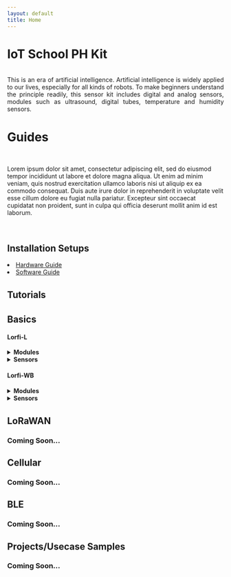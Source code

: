 ```yaml
---
layout: default
title: Home
---
```


# <span style="display:inline-block;margin-bottom:1rem;">IoT School PH Kit</span>

<p style="text-align:justify;margin-bottom:2rem;">
  This is an era of artificial intelligence. Artificial intelligence is widely applied to our lives, especially for all kinds of robots. To make beginners understand the principle readily, this sensor kit includes digital and analog sensors, modules such as ultrasound, digital tubes, temperature and humidity sensors.
</p>


# <span style="display:inline-block;margin-bottom:1rem;">Guides</span>

  <p style="display:inline-block;margin-bottom:2rem;">
    Lorem ipsum dolor sit amet, consectetur adipiscing elit, sed do eiusmod tempor incididunt ut labore et dolore magna aliqua. 
    Ut enim ad minim veniam, quis nostrud exercitation ullamco laboris nisi ut aliquip ex ea commodo consequat. 
    Duis aute irure dolor in reprehenderit in voluptate velit esse cillum dolore eu fugiat nulla pariatur. 
    Excepteur sint occaecat cupidatat non proident, sunt in culpa qui officia deserunt mollit anim id est laborum.
  </p>

  <div style="margin-bottom:2rem;">
    <h2>Installation Setups</h2>
      <li>
        <a href="/docs/Hardware-Guide.html">Hardware Guide</a>
      </li>
      <li>
        <a href="/docs/Software-Guide.html">Software Guide</a>
      </li>
  </div>

  <div style="margin-bottom:2rem;">
    <h2>Tutorials</h2>
  </div>
      
  <div style="margin-bottom:1rem;">
    <h2>Basics</h2>
  </div>

  <div style="margin-bottom:1rem;">
    <h4>Lorfi-L</h4>
    <div>
      <details>
        <summary><strong>Modules</strong></summary>
        <ul>
          <li><a href="/docs/projects/Basic/Lorfi-L/Components-Modules/White-LED-Module.html">White LED Module</a></li>
          <li><a href="/docs/projects/Basic/Lorfi-L/Components-Modules/3W_LED_Module.html">3W LED Module</a></li>
          <li><a href="/docs/projects/Basic/Lorfi-L/Components-Modules/Active_Buzzer.html">Active Buzzer Module</a></li>
          <li><a href="/docs/projects/Basic/Lorfi-L/Components-Modules/Passive-Buzzer-Module.html">Passive Buzzer Module</a></li>
          <li><a href="/docs/projects/Basic/Lorfi-L/Components-Modules/Button-Switch-Module.html">Button Switch Module</a></li>
          <li><a href="/docs/projects/Basic/Lorfi-L/Components-Modules/APDS-9930-Attitude-Sensor-Module.html">APDS-9930 Attitude Sensor Module</a></li>
          <li><a href="/docs/projects/Basic/Lorfi-L/Components-Modules/Single-Relay-Module.html">Single Relay Module</a></li>
          <li><a href="/docs/projects/Basic/Lorfi-L/Components-Modules/Reed-Switch-Module.html">Reed Switch Module</a></li>
          <li><a href="/docs/projects/Basic/Lorfi-L/Components-Modules/Photo-Interrupter-Module.html">Photo Interruptor Module</a></li>
          <li><a href="/docs/projects/Basic/Lorfi-L/Components-Modules/Capacitive-Touch-Module.html">Capacitive Touch Module</a></li>
          <li><a href="/docs/projects/Basic/Lorfi-L/Components-Modules/IR-Receiver-Module.html">IR Receiver Module</a></li>
          <li><a href="/docs/projects/Basic/Lorfi-L/Components-Modules/IR-Transmitter-Module.html">IR Transmitter Module</a></li>
        </ul>
      </details>
    </div>
    <div>
      <details>
        <summary><strong>Sensors</strong></summary>
        <ul>
          <li><a href="/docs/projects/Basic/Lorfi-L/Components-Sensors/Analog-Rotation-Sensor.html">Analog Rotation Sensor</a></li>
          <li><a href="/docs/projects/Basic/Lorfi-L/Components-Sensors/Ball-Tilt-Switch-Sensor.html">Ball Tilt Switch Sensor</a></li>
          <li><a href="/docs/projects/Basic/Lorfi-L/Components-Sensors/Crash-Sensor.html">Crash Sensor</a></li>
          <li><a href="/docs/projects/Basic/Lorfi-L/Components-Sensors/DTH11-Temperature-and-Humidity-Sensor.html">DHT11 Temperature and Humidity Sensor</a></li>
          <li><a href="/docs/projects/Basic/Lorfi-L/Components-Sensors/Flame-Sensor.html">Flame Sensor</a></li>
          <li><a href="/docs/projects/Basic/Lorfi-L/Components-Sensors/GUVA-S12SD-3528-Ultraviolet-Sensor.html">Ultraviolet Sensor</a></li>
          <li><a href="/docs/projects/Basic/Lorfi-L/Components-Sensors/Hall-Magnetic-Sensor.html">Hall Magnetic Sensor</a></li>
          <li><a href="/docs/projects/Basic/Lorfi-L/Components-Sensors/HC-SR04-Ultrasonic-Sensor.html">HC-SR04 Ultrasonic Sensor</a></li>
          <li><a href="/docs/projects/Basic/Lorfi-L/Components-Sensors/Knock-Sensor.html">Knock Sensor</a></li>
          <li><a href="/docs/projects/Basic/Lorfi-L/Components-Sensors/Line-Tracking-Sensor.html">Line Tracking Sensor</a></li>
          <li><a href="/docs/projects/Basic/Lorfi-L/Components-Sensors/LM35-Temperature-Sensor.html">LM35 Temperature Sensor</a></li>
          <li><a href="/docs/projects/Basic/Lorfi-L/Components-Sensors/Analog-Sound-Sensor.html">Analog Sound Sensor</a></li>
          <li><a href="/docs/projects/Basic/Lorfi-L/Components-Sensors/MMA8452Q-Module-Acceleration-Tilt-Sensor.html">Acceleration Tilt Sensor</a></li>
          <li><a href="/docs/projects/Basic/Lorfi-L/Components-Sensors/Gas-Sensor.html">Gas Sensor</a></li>
          <li><a href="/docs/projects/Basic/Lorfi-L/Components-Sensors/Obstacle-Avoidance-Sensor.html">Obstacle Avoidance Sensor</a></li>
          <li><a href="/docs/projects/Basic/Lorfi-L/Components-Sensors/Photo-Resistor-Sensor.html">Photo Resistor Sensor</a></li>
          <li><a href="/docs/projects/Basic/Lorfi-L/Components-Sensors/PIR-Motion-Sensor.html">PIR Motion Sensor</a></li>
          <li><a href="/docs/projects/Basic/Lorfi-L/Components-Sensors/Soil-Humidity-Sensor.html">Soil Humidity Sensor</a></li>
          <li><a href="/docs/projects/Basic/Lorfi-L/Components-Sensors/Steam-Sensor.html">Steam Sensor</a></li>
          <li><a href="/docs/projects/Basic/Lorfi-L/Components-Sensors/TEMT6000-Sensor.html">Ambient Light Sensor</a></li>
          <li><a href="/docs/projects/Basic/Lorfi-L/Components-Sensors/Thin-Film-Pressure-Sensor.html">Thin-film Pressure Sensor</a></li>
        </ul>
      </details>
    </div>
  </div>

  <div style="margin-bottom:2rem;">
    <h4>Lorfi-WB</h4>
    <div>
      <details>
        <summary><strong>Modules</strong></summary>
        <ul>
          <li><a href="/docs/projects/Basic/Lorfi-WB/Modules/White-LED-Module.html">White LED Module</a></li>
          <li><a href="/docs/projects/Basic/Lorfi-WB/Modules/RGB-LED-Module.html">RGB LED Module</a></li>
          <li><a href="/docs/projects/Basic/Lorfi-WB/Modules/3W_LED_Module.html">3W LED Module</a></li>
          <li><a href="/docs/projects/Basic/Lorfi-WB/Modules/Traffic-Light-Module.html">Traffic Light Module</a></li>
          <li><a href="/docs/projects/Basic/Lorfi-WB/Modules/Active_Buzzer.html">Active Buzzer Module</a></li>
          <li><a href="/docs/projects/Basic/Lorfi-WB/Modules/Passive-Buzzer-Module.html">Passive Buzzer Module</a></li>
          <li><a href="/docs/projects/Basic/Lorfi-WB/Modules/Button-Switch-Module.html">Button Switch Module</a></li>
          <li><a href="/docs/projects/Basic/Lorfi-WB/Modules/APDS-9930-Attitude-Sensor-Module.html">APDS-9930 Attitude Sensor Module</a></li>
          <li><a href="/docs/projects/Basic/Lorfi-WB/Modules/Single-Relay-Module.html">Single Relay Module</a></li>
          <li><a href="/docs/projects/Basic/Lorfi-WB/Modules/Reed-Switch-Module.html">Reed Switch Module</a></li>
          <li><a href="/docs/projects/Basic/Lorfi-WB/Modules/Photo-Interrupter-Module.html">Photo Interruptor Module</a></li>
          <li><a href="/docs/projects/Basic/Lorfi-WB/Modules/Capacitive-Touch-Module.html">Capacitive Touch Module</a></li>
          <li><a href="/docs/projects/Basic/Lorfi-WB/Modules/IR-Receiver-Module.html">IR Receiver Module</a></li>
          <li><a href="/docs/projects/Basic/Lorfi-WB/Modules/IR-Transmitter-Module.html">IR Transmitter Module</a></li>
        </ul>
      </details>
    </div>
    <div>
      <details>
        <summary><strong>Sensors</strong></summary>
        <ul>
          <li><a href="/docs/projects/Basic/Lorfi-WB/Sensors/Analog-Rotation-Sensor.html">Analog Rotation Sensor</a></li>
          <li><a href="/docs/projects/Basic/Lorfi-WB/Sensors/Ball-Tilt-Switch-Sensor.html">Ball Tilt Switch Sensor</a></li>
          <li><a href="/docs/projects/Basic/Lorfi-WB/Sensors/Crash-Sensor.html">Crash Sensor</a></li>
          <li><a href="/docs/projects/Basic/Lorfi-WB/Sensors/DTH11-Temperature-and-Humidity-Sensor.html">DHT11 Temperature and Humidity Sensor</a></li>
          <li><a href="/docs/projects/Basic/Lorfi-WB/Sensors/Flame-Sensor.html">Flame Sensor</a></li>
          <li><a href="/docs/projects/Basic/Lorfi-WB/Sensors/GUVA-S12SD-3528-Ultraviolet-Sensor.html">Ultraviolet Sensor</a></li>
          <li><a href="/docs/projects/Basic/Lorfi-WB/Sensors/Hall-Magnetic-Sensor.html">Hall Magnetic Sensor</a></li>
          <li><a href="/docs/projects/Basic/Lorfi-WB/Sensors/HC-SR04-Ultrasonic-Sensor.html">HC-SR04 Ultrasonic Sensor</a></li>
          <li><a href="/docs/projects/Basic/Lorfi-WB/Sensors/Knock-Sensor.html">Knock Sensor</a></li>
          <li><a href="/docs/projects/Basic/Lorfi-WB/Sensors/Line-Tracking-Sensor.html">Line Tracking Sensor</a></li>
          <li><a href="/docs/projects/Basic/Lorfi-WB/Sensors/LM35-Temperature-Sensor.html">LM35 Temperature Sensor</a></li>
          <li><a href="/docs/projects/Basic/Lorfi-WB/Sensors/Analog-Sound-Sensor.html">Analog Sound Sensor</a></li>
          <li><a href="/docs/projects/Basic/Lorfi-WB/Sensors/MMA8452Q-Module-Acceleration-Tilt-Sensor.html">Acceleration Tilt Sensor</a></li>
          <li><a href="/docs/projects/Basic/Lorfi-WB/Sensors/Gas-Sensor.html">Gas Sensor</a></li>
          <li><a href="/docs/projects/Basic/Lorfi-WB/Sensors/Obstacle-Avoidance-Sensor.html">Obstacle Avoidance Sensor</a></li>
          <li><a href="/docs/projects/Basic/Lorfi-WB/Sensors/Photo-Resistor-Sensor.html">Photo Resistor Sensor</a></li>
          <li><a href="/docs/projects/Basic/Lorfi-WB/Sensors/PIR-Motion-Sensor.html">PIR Motion Sensor</a></li>
          <li><a href="/docs/projects/Basic/Lorfi-WB/Sensors/Soil-Humidity-Sensor.html">Soil Humidity Sensor</a></li>
          <li><a href="/docs/projects/Basic/Lorfi-WB/Sensors/Steam-Sensor.html">Steam Sensor</a></li>
          <li><a href="/docs/projects/Basic/Lorfi-WB/Sensors/TEMT6000-Sensor.html">Ambient Light Sensor</a></li>
          <li><a href="/docs/projects/Basic/Lorfi-WB/Sensors/Thin-Film-Pressure-Sensor.html">Thin-film Pressure Sensor</a></li>
        </ul>
      </details>
    </div>
  </div>

  <div style="margin-bottom:1rem;">
    <h2>LoRaWAN</h2>
    <h3>Coming Soon...</h3>
  </div>

  <div style="margin-bottom:1rem;">
    <h2>Cellular</h2>
    <h3>Coming Soon...</h3>
  </div>

  <div style="margin-bottom:1rem;">
    <h2>BLE</h2>
    <h3>Coming Soon...</h3>
  </div>

  <div style="margin-bottom:1rem;">
    <h2>Projects/Usecase Samples</h2>
    <h3>Coming Soon...</h3>
  </div>
